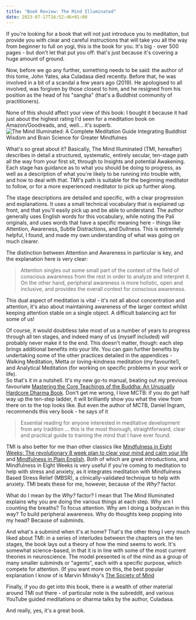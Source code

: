 ```yaml
---
title: "Book Review: The Mind Illuminated"
date: 2023-07-17T16:52:46+01:00
---
```

If you're looking for a book that will not just introduce you to meditation, but provide you with clear and careful instructions that will take you all the way from beginner to full on yogi, this is the book for you. It's big - over 500 pages - but don't let that put you off: that's just because it's covering a huge amount of ground.   

Now, before we go any further, something needs to be said: the author of this tome, John Yates, aka Culadasa died recently.  Before that, he was involved in a bit of a scandal a few years ago (2019). He apologised to all involved, was forgiven by those closest to him, and he resigned from his position as the head of his "sangha" (that's a Buddhist community of practitioners). 

None of this should affect your view of this book: I bought it because it had just about the highest rating I'd seen for a meditation book on Amazon/Goodreads, and, well... it's superb. 
![The Mind Illuminated: A Complete Meditation Guide Integrating Buddhist Wisdom and Brain Science for Greater Mindfulnes](https://images-na.ssl-images-amazon.com/images/S/compressed.photo.goodreads.com/books/1439857546i/25942786.jpg)

What's so great about it? Basically, The Mind Illuminated (TMI, hereafter) describes in detail a structured, systematic, entirely secular, ten-stage path all the way from your first sit, through to Insights and potential Awakening. Each stage has guidance as to what you should be doing to progress, as well as a description of what you're likely to be running into trouble with, and how to deal with that. TMI's path is suitable for the beginning meditator to follow, or for a more experienced meditator to pick up further along.  

The stage descriptions are detailed and specific, with a clear progression and explanations. It uses a small technical vocabulary that is explained up front, and that you'll easily pick up and be able to understand. The author generally uses English words for this vocabulary, while noting the Pali originals, and uses words that have a specific meaning here - things like Attention, Awareness, Subtle Distractions, and Dullness. This is extremely helpful, I found, and made my own understanding of what was going on much clearer.  

The distinction between Attention and Awareness in particular is key, and the explanation here is very clear:
> Attention singles out some small part of the context of the field of conscious awareness from the rest in order to analyze and interpret it. On the other hand, peripheral awareness is more holistic, open and inclusive, and provides the overall context for conscious awareness.

This dual aspect of meditation is vital - it's not all about concentration and attention, it's also about maintaining awareness of the larger context whilst keeping attention stable on a single object. A difficult balancing act for some of us!  

Of course, it would doubtless take most of us a number of years to progress through all ten stages, and indeed many of us (myself included) will probably never make it to the end. This doesn't matter, though: each step brings additional benefits into your life. You can gain further benefits by undertaking some of the other practices detailed in the appendices - Walking Meditation, Metta or loving-kindness meditation (my favourite!), and Analytical Meditation (for working on specific problems in your work or life).  
So that's it in a nutshell. It's my new go-to manual, beating out my previous favouriate [Mastering the Core Teachings of the Buddha: An Unusually Hardcore Dharma Book](https://www.goodreads.com/book/show/4129848-mastering-the-core-teachings-of-the-buddha). Don't get me wrong, I love MCTB: if you do get half way up the ten-step ladder, it will brilliantly show you what the view from there on to the top looks like. But even the author of MCTB, Daniel Ingram, recommends this very book - he says of it
> Essential reading for anyone interested in meditative development from any tradition ... this is the most thorough, straightforward, clear and practical guide to training the mind that I have ever found.

TMI is also better for me than other classics like [Mindfulness in Eight Weeks: The revolutionary 8 week plan to clear your mind and calm your life](https://www.goodreads.com/book/show/22723059-mindfulness-in-eight-weeks) and [Mindfulness in Plain English](https://www.goodreads.com/book/show/64369.Mindfulness_in_Plain_English). Both of which are great introductions, and Mindfulness in Eight Weeks is very useful if you're coming to meditation to help with stress and anxiety, as it integrates meditation with Mindfulness Based Stress Relief (MBSR), a clinically-validated technique to help with anxiety. TMI beats these for me, however, because of the _Why?_ factor.  

What do I mean by the _Why?_ factor? I mean that The Mind Illuminated explains why you are doing the various things at each step. Why am I counting the breaths? To focus attention. Why am I doing a bodyscan in this way? To build peripheral awareness. Why do thoughts keep popping into my head? Because of subminds.  

And what's a submind when it's at home? That's the other thing I very much liked about TMI: in a series of interludes between the chapters on the ten stages, the book lays out a theory of how the mind seems to work. It's somewhat science-based, in that it is in line with some of the most current theories in neuroscience. The model presented is of the mind as a group of many smaller subminds or "agents", each with a specific purpose, which compete for attention. (If you want more on this, the best popular explanation I know of is Marvin Minsky's [The Society of Mind]("https://www.goodreads.com/book/show/326790.The_Society_of_Mind")  

Finally, if you do get into this book, there is a wealth of other material around TMI out there - of particular note is the subreddit, and various YouTube guided meditations or dharma talks by the author, Culadasa.  

And really, yes, it's a great book.
